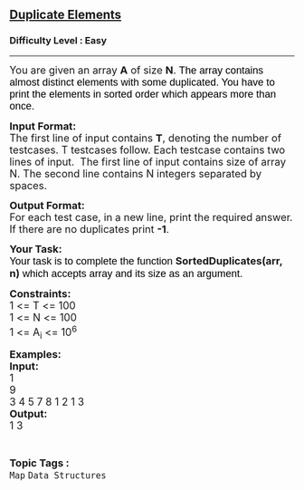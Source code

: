 <h2><a href="https://practice.geeksforgeeks.org/problems/duplicate-elements/1">Duplicate Elements</a></h2><h3>Difficulty Level : Easy</h3><hr><div class="problems_problem_content__Xm_eO"><div class="problemQuestion">
<p dir="ltr"><span style="font-size:18px">You are given an array <strong>A</strong> of size <strong>N</strong>. <span style="background-color:transparent; color:rgb(0, 0, 0); font-family:arial">The array contains almost distinct elements with some duplicated. You have to print the elements in sorted order which appears more than once. </span></span></p>

<p><span style="font-size:18px"><strong>Input Format:</strong><br>
The first line of input contains <strong>T</strong>, denoting the number of testcases. T testcases follow. Each testcase contains two lines of input.&nbsp; The first line of input contains size of array N. The second line contains N integers separated by spaces.</span></p>

<p><span style="font-size:18px"><strong>Output Format:</strong><br>
For each test case, in a new line, print the required answer. If there are no duplicates print <strong>-1</strong>.</span></p>

<p><span style="font-size:18px"><strong>Your Task:</strong></span><br>
<span style="font-size:18px"><span style="background-color:transparent; color:rgb(0, 0, 0); font-family:arial">Your task is to complete the function </span><strong>SortedDuplicates(arr, n)</strong><span style="background-color:transparent; color:rgb(0, 0, 0); font-family:arial"> which accepts array and its size as an argument. </span></span></p>

<p><span style="font-size:18px"><strong>Constraints:</strong><br>
1 &lt;= T &lt;= 100<br>
1 &lt;= N &lt;= 100<br>
1 &lt;= A<sub>i</sub> &lt;= 10<sup>6</sup></span></p>

<p><span style="font-size:18px"><strong>Examples:<br>
Input:</strong><br>
1<br>
9<br>
3 4 5 7 8 1 2 1 3</span><br>
<span style="font-size:18px"><strong>Output:</strong><br>
1 3</span></p>
</div>
</div><br><p><span style=font-size:18px><strong>Topic Tags : </strong><br><code>Map</code>&nbsp;<code>Data Structures</code>&nbsp;